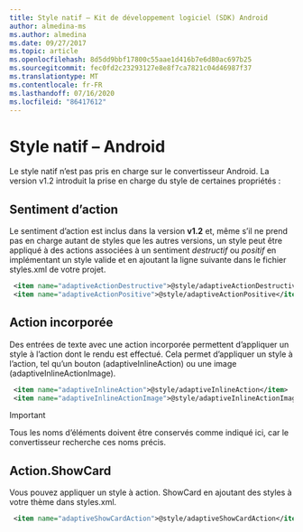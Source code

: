 ```yaml
---
title: Style natif – Kit de développement logiciel (SDK) Android
author: almedina-ms
ms.author: almedina
ms.date: 09/27/2017
ms.topic: article
ms.openlocfilehash: 8d5dd9bbf17800c55aae1d416b7e6d80ac697b25
ms.sourcegitcommit: fec0fd2c23293127e8e8f7ca7821c04d46987f37
ms.translationtype: MT
ms.contentlocale: fr-FR
ms.lasthandoff: 07/16/2020
ms.locfileid: "86417612"
---
```

# <a name="native-styling---android"></a>Style natif – Android

Le style natif n’est pas pris en charge sur le convertisseur Android. La version v1.2 introduit la prise en charge du style de certaines propriétés :

## <a name="action-sentiment"></a>Sentiment d’action

Le sentiment d’action est inclus dans la version **v1.2** et, même s’il ne prend pas en charge autant de styles que les autres versions, un style peut être appliqué à des actions associées à un sentiment *destructif* ou *positif* en implémentant un style valide et en ajoutant la ligne suivante dans le fichier styles.xml de votre projet.

```styles.xml
 <item name="adaptiveActionDestructive">@style/adaptiveActionDestructive</item>
 <item name="adaptiveActionPositive">@style/adaptiveActionPositive</item>
```

## <a name="inline-action"></a>Action incorporée

Des entrées de texte avec une action incorporée permettent d’appliquer un style à l’action dont le rendu est effectué. Cela permet d’appliquer un style à l’action, tel qu’un bouton (adaptiveInlineAction) ou une image (adaptiveInlineActionImage).

```styles.xml
 <item name="adaptiveInlineAction">@style/adaptiveInlineAction</item>
 <item name="adaptiveInlineActionImage">@style/adaptiveInlineActionImage</item>
```

> [!IMPORTANT]
> Tous les noms d’éléments doivent être conservés comme indiqué ici, car le convertisseur recherche ces noms précis.

## <a name="actionshowcard"></a>Action.ShowCard

Vous pouvez appliquer un style à action. ShowCard en ajoutant des styles à votre thème dans styles.xml.

```styles.xml
 <item name="adaptiveShowCardAction">@style/adaptiveShowCardAction</item>
```
